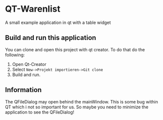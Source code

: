 # QT-Warenlist

A small example application in qt with a table widget

## Build and run this application

You can clone and open this project with qt creator. To do that do the following:

1. Open Qt-Creator
2. Select `New->Projekt importieren->Git clone`
3. Build and run.

## Information

The QFileDialog may open behind the mainWindow. This is some bug within QT which i not so important for us. 
So maybe you need to minimize the application to see the QFileDialog!


